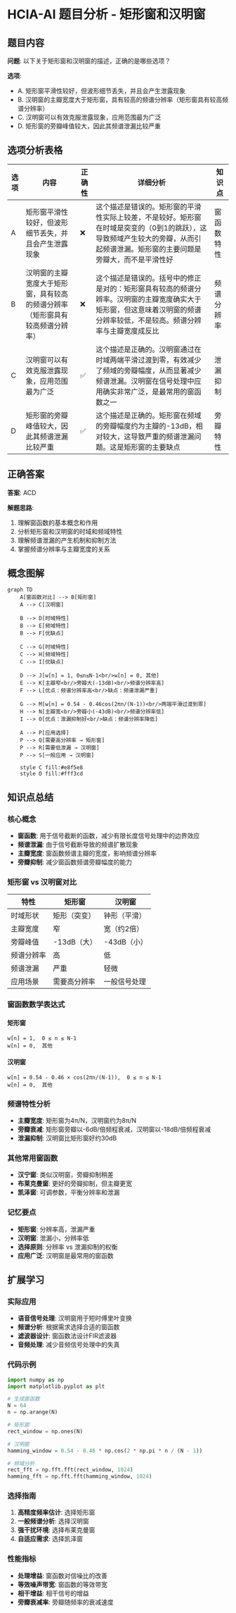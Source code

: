 # HCIA-AI 题目分析 - 矩形窗和汉明窗

## 题目内容

**问题**: 以下关于矩形窗和汉明窗的描述，正确的是哪些选项？

**选项**:
- A. 矩形窗平滑性较好，但波形细节丢失，并且会产生泄露现象
- B. 汉明窗的主瓣宽度大于矩形窗，具有较高的频谱分辨率（矩形窗具有较高频谱分辨率）
- C. 汉明窗可以有效克服泄露现象，应用范围最为广泛
- D. 矩形窗的旁瓣峰值较大，因此其频谱泄漏比较严重

## 选项分析表格

| 选项 | 内容 | 正确性 | 详细分析 | 知识点 |
|------|------|--------|----------|--------|
| A | 矩形窗平滑性较好，但波形细节丢失，并且会产生泄露现象 | ❌ | 这个描述是错误的。矩形窗的平滑性实际上较差，不是较好。矩形窗在时域是突变的（0到1的跳跃），这导致频域产生较大的旁瓣，从而引起频谱泄漏。矩形窗的主要问题是旁瓣大，而不是平滑性好 | 窗函数特性 |
| B | 汉明窗的主瓣宽度大于矩形窗，具有较高的频谱分辨率（矩形窗具有较高频谱分辨率） | ❌ | 这个描述是错误的。括号中的修正是对的：矩形窗具有较高的频谱分辨率。汉明窗的主瓣宽度确实大于矩形窗，但这意味着汉明窗的频谱分辨率较低，不是较高。频谱分辨率与主瓣宽度成反比 | 频谱分辨率 |
| C | 汉明窗可以有效克服泄露现象，应用范围最为广泛 | ✅ | 这个描述是正确的。汉明窗通过在时域两端平滑过渡到零，有效减少了频域的旁瓣幅度，从而显著减少频谱泄漏。汉明窗在信号处理中应用确实非常广泛，是最常用的窗函数之一 | 泄漏抑制 |
| D | 矩形窗的旁瓣峰值较大，因此其频谱泄漏比较严重 | ✅ | 这个描述是正确的。矩形窗在频域的旁瓣幅度约为主瓣的-13dB，相对较大，这导致严重的频谱泄漏问题。这是矩形窗的主要缺点 | 旁瓣特性 |

## 正确答案
**答案**: ACD

**解题思路**: 
1. 理解窗函数的基本概念和作用
2. 分析矩形窗和汉明窗的时域和频域特性
3. 理解频谱泄漏的产生机制和抑制方法
4. 掌握频谱分辨率与主瓣宽度的关系

## 概念图解

```mermaid
graph TD
    A[窗函数对比] --> B[矩形窗]
    A --> C[汉明窗]
    
    B --> D[时域特性]
    B --> E[频域特性]
    B --> F[优缺点]
    
    C --> G[时域特性]
    C --> H[频域特性]
    C --> I[优缺点]
    
    D --> J[w[n] = 1, 0≤n≤N-1<br/>w[n] = 0, 其他]
    E --> K[主瓣窄<br/>旁瓣大(-13dB)<br/>频谱分辨率高]
    F --> L[优点：频谱分辨率高<br/>缺点：频谱泄漏严重]
    
    G --> M[w[n] = 0.54 - 0.46cos(2πn/(N-1))<br/>两端平滑过渡到零]
    H --> N[主瓣宽<br/>旁瓣小(-43dB)<br/>频谱分辨率低]
    I --> O[优点：泄漏抑制好<br/>缺点：频谱分辨率降低]
    
    A --> P[应用选择]
    P --> Q[需要高分辨率 → 矩形窗]
    P --> R[需要低泄漏 → 汉明窗]
    P --> S[一般应用 → 汉明窗]
    
    style C fill:#e8f5e8
    style O fill:#fff3cd
```

## 知识点总结

### 核心概念
- **窗函数**: 用于信号截断的函数，减少有限长度信号处理中的边界效应
- **频谱泄漏**: 由于信号截断导致的频谱扩散现象
- **主瓣宽度**: 窗函数频谱主瓣的宽度，影响频谱分辨率
- **旁瓣抑制**: 减少窗函数频谱旁瓣幅度的能力

### 矩形窗 vs 汉明窗对比

| 特性 | 矩形窗 | 汉明窗 |
|------|--------|--------|
| 时域形状 | 矩形（突变） | 钟形（平滑） |
| 主瓣宽度 | 窄 | 宽（约2倍） |
| 旁瓣峰值 | -13dB（大） | -43dB（小） |
| 频谱分辨率 | 高 | 低 |
| 频谱泄漏 | 严重 | 轻微 |
| 应用场景 | 需要高分辨率 | 一般信号处理 |

### 窗函数数学表达式

#### 矩形窗
```
w[n] = 1,  0 ≤ n ≤ N-1
w[n] = 0,  其他
```

#### 汉明窗
```
w[n] = 0.54 - 0.46 × cos(2πn/(N-1)),  0 ≤ n ≤ N-1
w[n] = 0,  其他
```

### 频谱特性分析
- **主瓣宽度**: 矩形窗为4π/N，汉明窗约为8π/N
- **旁瓣衰减**: 矩形窗旁瓣以-6dB/倍频程衰减，汉明窗以-18dB/倍频程衰减
- **泄漏抑制**: 汉明窗比矩形窗好约30dB

### 其他常用窗函数
- **汉宁窗**: 类似汉明窗，旁瓣抑制稍差
- **布莱克曼窗**: 更好的旁瓣抑制，但主瓣更宽
- **凯泽窗**: 可调参数，平衡分辨率和泄漏

### 记忆要点
- **矩形窗**: 分辨率高，泄漏严重
- **汉明窗**: 泄漏小，分辨率低
- **选择原则**: 分辨率 vs 泄漏抑制的权衡
- **应用广泛**: 汉明窗是最常用的窗函数

## 扩展学习

### 实际应用
- **语音信号处理**: 汉明窗用于短时傅里叶变换
- **频谱分析**: 根据需求选择合适的窗函数
- **滤波器设计**: 窗函数法设计FIR滤波器
- **音频处理**: 减少音频信号处理中的失真

### 代码示例
```python
import numpy as np
import matplotlib.pyplot as plt

# 生成窗函数
N = 64
n = np.arange(N)

# 矩形窗
rect_window = np.ones(N)

# 汉明窗
hamming_window = 0.54 - 0.46 * np.cos(2 * np.pi * n / (N - 1))

# 频域分析
rect_fft = np.fft.fft(rect_window, 1024)
hamming_fft = np.fft.fft(hamming_window, 1024)
```

### 选择指南
1. **高精度频率估计**: 选择矩形窗
2. **一般频谱分析**: 选择汉明窗
3. **强干扰环境**: 选择布莱克曼窗
4. **自适应需求**: 选择凯泽窗

### 性能指标
- **处理增益**: 窗函数对信噪比的改善
- **等效噪声带宽**: 窗函数的等效带宽
- **相干增益**: 相干信号的增益
- **旁瓣衰减率**: 旁瓣随频率的衰减速度